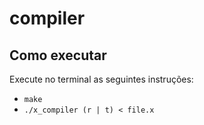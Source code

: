 # compiler

## Como executar
Execute no terminal as seguintes instruções:

- `make`
- `./x_compiler (r | t) < file.x`

